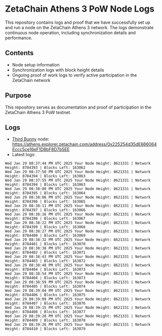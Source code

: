 # ZetaChain Athens 3 PoW Node Logs
This repository contains logs and proof that we have successfully set up and run a node on the ZetaChain Athens 3 network. The logs demonstrate continuous node operation, including synchronization details and performance.

## Contents
- Node setup information
- Synchronization logs with block height details
- Ongoing proof of work logs to verify active participation in the ZetaChain network

## Purpose
This repository serves as documentation and proof of participation in the ZetaChain Athens 3 PoW testnet.

## Logs

- [Third Bunny](https://thirdbunny.xyz/) node: https://athens.explorer.zetachain.com/address/0x225254d35dE666064Eccc5ce16eF1D8bF8D7b5EE
- Latest logs:
```
Wed Jan 29 08:37:44 PM UTC 2025 Your Node Height: 8621331 | Network Height: 8784393 | Blocks Left: 163062
Wed Jan 29 08:37:50 PM UTC 2025 Your Node Height: 8621331 | Network Height: 8784394 | Blocks Left: 163063
Wed Jan 29 08:37:55 PM UTC 2025 Your Node Height: 8621331 | Network Height: 8784394 | Blocks Left: 163063
Wed Jan 29 08:38:00 PM UTC 2025 Your Node Height: 8621331 | Network Height: 8784395 | Blocks Left: 163064
Wed Jan 29 08:38:06 PM UTC 2025 Your Node Height: 8621331 | Network Height: 8784396 | Blocks Left: 163065
Wed Jan 29 08:38:11 PM UTC 2025 Your Node Height: 8621331 | Network Height: 8784397 | Blocks Left: 163066
Wed Jan 29 08:38:16 PM UTC 2025 Your Node Height: 8621331 | Network Height: 8784398 | Blocks Left: 163067
Wed Jan 29 08:38:22 PM UTC 2025 Your Node Height: 8621331 | Network Height: 8784399 | Blocks Left: 163068
Wed Jan 29 08:38:27 PM UTC 2025 Your Node Height: 8621331 | Network Height: 8784400 | Blocks Left: 163069
Wed Jan 29 08:38:32 PM UTC 2025 Your Node Height: 8621331 | Network Height: 8784401 | Blocks Left: 163070
Wed Jan 29 08:38:38 PM UTC 2025 Your Node Height: 8621331 | Network Height: 8784402 | Blocks Left: 163071
Wed Jan 29 08:38:43 PM UTC 2025 Your Node Height: 8621331 | Network Height: 8784403 | Blocks Left: 163072
Wed Jan 29 08:38:48 PM UTC 2025 Your Node Height: 8621331 | Network Height: 8784404 | Blocks Left: 163073
Wed Jan 29 08:38:54 PM UTC 2025 Your Node Height: 8621331 | Network Height: 8784404 | Blocks Left: 163073
Wed Jan 29 08:38:59 PM UTC 2025 Your Node Height: 8621331 | Network Height: 8784405 | Blocks Left: 163074
Wed Jan 29 08:39:04 PM UTC 2025 Your Node Height: 8621331 | Network Height: 8784406 | Blocks Left: 163075
Wed Jan 29 08:39:09 PM UTC 2025 Your Node Height: 8621331 | Network Height: 8784407 | Blocks Left: 163076
Wed Jan 29 08:39:15 PM UTC 2025 Your Node Height: 8621331 | Network Height: 8784408 | Blocks Left: 163077
Wed Jan 29 08:39:20 PM UTC 2025 Your Node Height: 8621331 | Network Height: 8784409 | Blocks Left: 163078
Wed Jan 29 08:39:26 PM UTC 2025 Your Node Height: 8621331 | Network Height: 8784410 | Blocks Left: 163079
```
